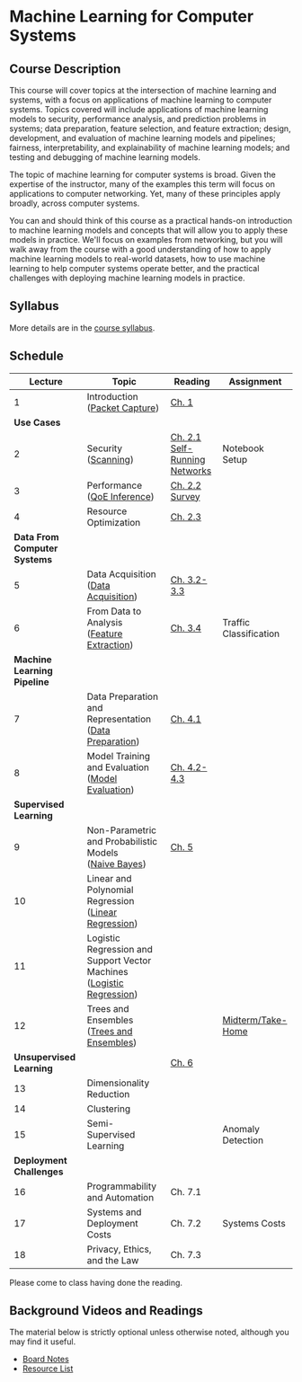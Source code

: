 # Machine Learning for Computer Systems

## Course Description

This course will cover topics at the intersection of machine learning and
systems, with a focus on applications of machine learning to computer systems.
Topics covered will include applications of machine learning models to
security, performance analysis, and prediction problems in systems; data
preparation, feature selection, and feature extraction; design, development,
and evaluation of machine learning models and pipelines; fairness,
interpretability, and explainability of machine learning models; and testing
and debugging of machine learning models.

The topic of machine learning for computer systems is broad. Given the
expertise of the instructor, many of the examples this term will focus on
applications to computer networking. Yet, many of these principles apply
broadly, across computer systems.

You can and should think of this course as a practical hands-on introduction
to machine learning models and concepts that will allow you to apply these
models in practice. We'll focus on examples from networking, but you will walk
away from the course with a good understanding of how to apply machine
learning models to real-world datasets, how to use machine learning to help
computer systems operate better, and the practical challenges with deploying
machine learning models in practice.

## Syllabus

More details are in the [course syllabus](syllabus.md).

## Schedule 

| Lecture                            | Topic                                                                                                                   | Reading                                                                                                                                    | Assignment                                    |
| ---------------------------------- | -------------------------------------                                                                                   | -----------------------------                                                                                                              | ----------                                    |
| 1                                  | Introduction<br />([Packet Capture](notebooks/1-Packet-Capture-Basics-Clean.html))                                      | [Ch. 1](book/text/intro.html)                                                                                                              |                                               |
| **Use Cases**                      |                                                                                                                         |                                                                                                                                            |                                               |
| 2                                  | Security<br />([Scanning](notebooks/2-Motivation-Security-Clean.html))                                                  | [Ch. 2.1](book/text/motivation.html#applications-to-security)<br>[Self-Running Networks](https://arxiv.org/pdf/1710.11583)                 | Notebook Setup                                |
| 3                                  | Performance<br />([QoE Inference](notebooks/3-Performance-Service-Clean.html))                                          | [Ch. 2.2](book/text/motivation.html#applications-to-performance)<br>[Survey](https://ieeexplore.ieee.org/stamp/stamp.jsp?arnumber=8121867) |                                               |
| 4                                  | Resource Optimization                                                                                                   | [Ch. 2.3](https://noise-lab.github.io/ml-systems/book/text/motivation.html#application-service-and-device-identification)                  |                                               |
| **Data From Computer Systems**     |                                                                                                                         |                                                                                                                                            |                                               |
| 5                                  | Data Acquisition<br>([Data Acquisition](notebooks/4-Data-Acquisition-Clean.html))                                       | [Ch. 3.2-3.3](https://noise-lab.github.io/ml-systems/book/text/measurement.html#active-measurement)                                        |                                               |
| 6                                  | From Data to Analysis<br>([Feature Extraction](notebooks/5-Feature-Extraction-Clean.html))                              | [Ch. 3.4](https://noise-lab.github.io/ml-systems/book/text/measurement.html#from-data-to-analysis)                                         | Traffic Classification                        |
| **Machine Learning Pipeline**      |                                                                                                                         |                                                                                                                                            |                                               |
| 7                                  | Data Preparation and Representation<br>([Data Preparation](notebooks/6-Data-Preparation-Clean.html))                    | [Ch. 4.1 ](https://noise-lab.github.io/ml-systems/book/text/pipelines.html#data-preparation)                                               |                                               |
| 8                                  | Model Training and Evaluation<br>([Model Evaluation](notebooks/7-ML-Pipeline-Clean.html))                               | [Ch. 4.2-4.3](https://noise-lab.github.io/ml-systems/book/text/pipelines.html#model-training)                                              |                                               |
| **Supervised Learning**            |                                                                                                                         |                                                                                                                                            |                                               |
| 9                                  | Non-Parametric and Probabilistic Models<br>([Naive Bayes](notebooks/8-Naive-Bayes-Clean.html))                          | [Ch. 5](book/text/supervised.html)                                                                                                         |                                               |
| 10                                 | Linear and Polynomial Regression<br>([Linear Regression](notebooks/9-Linear-Regression-Clean.html))                     |                                                                                                                                            |                                               |
| 11                                 | Logistic Regression and Support Vector Machines<br>([Logistic Regression](notebooks/10-Logistic-Regression-Clean.html)) |                                                                                                                                            |                                               |
| 12                                 | Trees and Ensembles<br>([Trees and Ensembles](notebooks/11-Trees-Ensembles.html))                                       |                                                                                                                                            | [Midterm/Take-Home](assignments/midterm.html) |
| **Unsupervised Learning**          |                                                                                                                         | [Ch. 6](book/text/unsupervised.html)                                                                                                       |                                               |
| 13                                 | Dimensionality Reduction                                                                                                |                                                                                                                                            |                                               |
| 14                                 | Clustering                                                                                                              |                                                                                                                                            |                                               |
| 15                                 | Semi-Supervised Learning                                                                                                |                                                                                                                                            | Anomaly Detection                             |
| **Deployment Challenges**          |                                                                                                                         |                                                                                                                                            |                                               |
| 16                                 | Programmability and Automation                                                                                          | Ch. 7.1                                                                                                                                    |                                               |
| 17                                 | Systems and Deployment Costs                                                                                            | Ch. 7.2                                                                                                                                    | Systems Costs                                 |
| 18                                 | Privacy, Ethics, and the Law                                                                                            | Ch. 7.3                                                                                                                                    |                                               |

Please come to class having done the reading. 


## Background Videos and Readings

The material below is strictly optional unless otherwise noted, although you
may find it useful.

* [Board Notes](https://www.dropbox.com/s/k49n99jzdkw68wi/ML%20for%20Systems.pdf?dl=0)
* [Resource List](ml.md)



